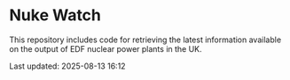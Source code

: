 # Nuke Watch

This repository includes code for retrieving the latest information available on the output of EDF nuclear power plants in the UK.

Last updated: 2025-08-13 16:12
